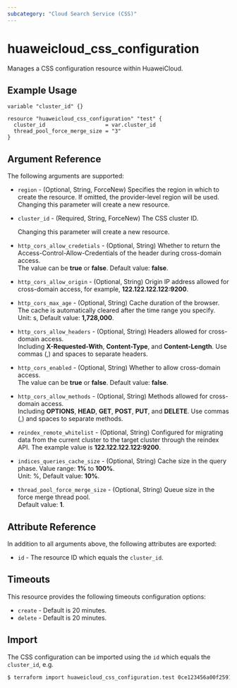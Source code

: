 ```yaml
---
subcategory: "Cloud Search Service (CSS)"
---
```


# huaweicloud_css_configuration

Manages a CSS configuration resource within HuaweiCloud.

## Example Usage

```hcl
variable "cluster_id" {}

resource "huaweicloud_css_configuration" "test" {
  cluster_id                   = var.cluster_id
  thread_pool_force_merge_size = "3"
}
```

## Argument Reference

The following arguments are supported:

* `region` - (Optional, String, ForceNew) Specifies the region in which to create the resource.
  If omitted, the provider-level region will be used. Changing this parameter will create a new resource.

* `cluster_id` - (Required, String, ForceNew) The CSS cluster ID.

  Changing this parameter will create a new resource.

* `http_cors_allow_credetials` - (Optional, String) Whether to return the Access-Control-Allow-Credentials of
  the header during cross-domain access.  
  The value can be **true** or **false**. Default value: **false**.

* `http_cors_allow_origin` - (Optional, String) Origin IP address allowed for cross-domain access, for example, **122.122.122.122:9200**.

* `http_cors_max_age` - (Optional, String) Cache duration of the browser. The cache is automatically cleared
  after the time range you specify.  
  Unit: s, Default value: **1,728,000**.

* `http_cors_allow_headers` - (Optional, String) Headers allowed for cross-domain access.  
  Including **X-Requested-With**, **Content-Type**, and **Content-Length**.
  Use commas (,) and spaces to separate headers.

* `http_cors_enabled` - (Optional, String) Whether to allow cross-domain access.  
  The value can be **true** or **false**. Default value: **false**.

* `http_cors_allow_methods` - (Optional, String) Methods allowed for cross-domain access.  
  Including **OPTIONS**, **HEAD**, **GET**, **POST**, **PUT**, and **DELETE**.
  Use commas (,) and spaces to separate methods.

* `reindex_remote_whitelist` - (Optional, String) Configured for migrating data from the current cluster to
  the target cluster through the reindex API.
  The example value is **122.122.122.122:9200**.

* `indices_queries_cache_size` - (Optional, String) Cache size in the query phase. Value range: **1%** to **100%**.  
  Unit: %, Default value: **10%**.

* `thread_pool_force_merge_size` - (Optional, String) Queue size in the force merge thread pool.  
  Default value: **1**.

## Attribute Reference

In addition to all arguments above, the following attributes are exported:

* `id` - The resource ID which equals the `cluster_id`.

## Timeouts

This resource provides the following timeouts configuration options:

* `create` - Default is 20 minutes.
* `delete` - Default is 20 minutes.

## Import

The CSS configuration can be imported using the `id` which equals the `cluster_id`, e.g.

```bash
$ terraform import huaweicloud_css_configuration.test 0ce123456a00f2591fabc00385ff1234
```
